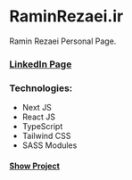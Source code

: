 # RaminRezaei.ir

Ramin Rezaei Personal Page.

### [LinkedIn Page](https://www.linkedin.com/in/raminr77/)

### Technologies:

-   Next JS
-   React JS
-   TypeScript
-   Tailwind CSS
-   SASS Modules

#### [Show Project](https://raminrezaei.ir)
